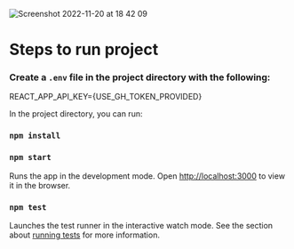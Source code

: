 ![Screenshot 2022-11-20 at 18 42 09](https://user-images.githubusercontent.com/11822716/202919991-06778e3d-7698-4efb-af41-26e94ccd7bfc.png)

# Steps to run project

### Create a `.env` file in the project directory with the following:

REACT_APP_API_KEY={USE_GH_TOKEN_PROVIDED}

In the project directory, you can run:

### `npm install`

### `npm start`

Runs the app in the development mode.
Open [http://localhost:3000](http://localhost:3000) to view it in the browser.

### `npm test`

Launches the test runner in the interactive watch mode.
See the section about [running tests](https://facebook.github.io/create-react-app/docs/running-tests) for more information.
